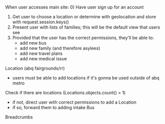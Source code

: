 When user accesses main site:
0) Have user sign up for an account
1) Get user to choose a location or determine with geolocation and store with request.session.keys()
2) Present user with lists of families; this will be the default view that users see
3) Provided that the user has the correct permissions, they'll be able to:
    - add new bus
    - add new family (and therefore asylees)
    - add new travel plans
    - add new medical issue

Location (abq fairgrounds/rr)
- users must be able to add locations if it's gonna be used outside of abq metro

Check if there are locations (Locations.objects.count() > 1)
- if not, direct user with correct permissions to add a Location
- if so, forward them to adding intake Bus

Breadcrumbs
